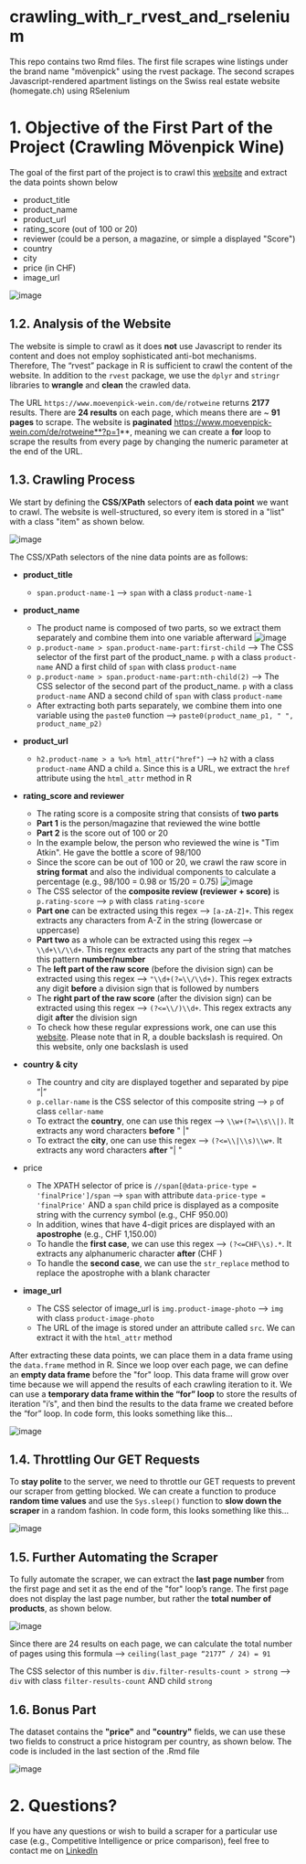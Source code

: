 # crawling_with_r_rvest_and_rselenium
This repo contains two Rmd files. The first file scrapes wine listings under the brand name "mövenpick" using the rvest package. The second scrapes Javascript-rendered apartment listings on the Swiss real estate website (homegate.ch) using RSelenium

# 1. Objective of the First Part of the Project (Crawling Mövenpick Wine)
The goal of the first part of the project is to crawl this [website](https://www.moevenpick-wein.com/de/rotweine?p=1) and extract the data points shown below
- product_title
- product_name
- product_url
- rating_score (out of 100 or 20)
- reviewer (could be a person, a magazine, or simple a displayed "Score")
- country
- city
- price (in CHF)
- image_url

![image](https://user-images.githubusercontent.com/98691360/202925388-aac7ba63-2bca-44fd-9d47-00add9d2aefd.png)

## 1.2. Analysis of the Website
The website is simple to crawl as it does **not** use Javascript to render its content and does not employ sophisticated anti-bot mechanisms. Therefore, The “rvest” package in R is sufficient to crawl the content of the website. In addition to the ```rvest``` package, we use the ```dplyr``` and ```stringr``` libraries to **wrangle** and **clean** the crawled data.

The URL ```https://www.moevenpick-wein.com/de/rotweine``` returns **2177** results. There are **24 results** on each page, which means there are ~ **91 pages** to scrape. The website is **paginated** https://www.moevenpick-wein.com/de/rotweine**?p=1**, meaning we can create a **for** loop to scrape the results from every page by changing the numeric parameter at the end of the URL.

## 1.3. Crawling Process
We start by defining the **CSS/XPath** selectors of **each data point** we want to crawl. The website is well-structured, so every item is stored in a "list" with a class "item" as shown below.

![image](https://user-images.githubusercontent.com/98691360/202925458-e9d5dc30-0e42-4738-a042-08119412f16e.png)

The CSS/XPath selectors of the nine data points are as follows:
- **product_title**
  - `span.product-name-1` --> `span` with a class `product-name-1`
- **product_name**
  - The product name is composed of two parts, so we extract them separately and combine them into one variable afterward
  ![image](https://user-images.githubusercontent.com/98691360/202925544-4a7bcc9f-c2ff-47d6-bd82-190f6acffdbf.png)
  - `p.product-name > span.product-name-part:first-child` --> The CSS selector of the first part of the product_name. `p` with a class `product-name` AND a first child of `span` with class `product-name`
  - `p.product-name > span.product-name-part:nth-child(2)` --> The CSS selector of the second part of the product_name. `p` with a class `product-name` AND a second child of `span` with class `product-name`
  - After extracting both parts separately, we combine them into one variable using the `paste0` function --> `paste0(product_name_p1, " ", product_name_p2)`
- **product_url**
  - `h2.product-name > a %>% html_attr("href")` --> `h2` with a class `product-name` AND a child `a`. Since this is a URL, we extract the `href` attribute using the `html_attr` method in R
- **rating_score and reviewer**
  - The rating score is a composite string that consists of **two parts**
  - **Part 1** is the person/magazine that reviewed the wine bottle
  - **Part 2** is the score out of 100 or 20
  - In the example below, the person who reviewed the wine is "Tim Atkin". He gave the bottle a score of 98/100
  - Since the score can be out of 100 or 20, we crawl the raw score in **string format** and also the individual components to calculate a percentage (e.g., 98/100 = 0.98 or 15/20 = 0.75)
  ![image](https://user-images.githubusercontent.com/98691360/202925787-667e831d-35df-4cdd-a8fa-fe46e6f21a97.png)
  - The CSS selector of the **composite review (reviewer + score)** is `p.rating-score` --> `p` with class `rating-score`
  - **Part one** can be extracted using this regex --> `[a-zA-Z]+`. This regex extracts any characters from A-Z in the string (lowercase or uppercase)
  - **Part two** as a whole can be extracted using this regex --> `\\d+\\/\\d+`. This regex extracts any part of the string that matches this pattern **number/number**
  - The **left part of the raw score** (before the division sign) can be extracted using this regex --> `"\\d+(?=\\/\\d+)`. This regex extracts any digit **before** a division sign that is followed by numbers
  - The **right part of the raw score** (after the division sign) can be extracted using this regex --> `(?<=\\/)\\d+`. This regex extracts any digit **after** the division sign
  - To check how these regular expressions work, one can use this [website](https://regex101.com/). Please note that in R, a double backslash is required. On this website, only one backslash is used
- **country & city**
  - The country and city are displayed together and separated by pipe “|”
  - `p.cellar-name` is the CSS selector of this composite string --> `p` of class `cellar-name`
  - To extract the **country**, one can use this regex --> `\\w+(?=\\s\\|)`. It extracts any word characters **before** " |"
  - To extract the **city**, one can use this regex --> `(?<=\\|\\s)\\w+`. It extracts any word characters **after** "| "

- price
  - The XPATH selector of price is `//span[@data-price-type = 'finalPrice']/span` --> `span` with attribute `data-price-type = 'finalPrice'` AND a `span` child
price is displayed as a composite string with the currency symbol (e.g., CHF 950.00)
  - In addition, wines that have 4-digit prices are displayed with an **apostrophe** (e.g., CHF 1,150.00)
  - To handle the **first case**, we can use this regex --> `(?<=CHF\\s).*`. It extracts any alphanumeric character **after** (CHF )
  - To handle the **second case**, we can use the `str_replace` method to replace the apostrophe with a blank character
- **image_url**
  - The CSS selector of image_url is `img.product-image-photo` --> `img` with class `product-image-photo`
  - The URL of the image is stored under an attribute called `src`. We can extract it with the `html_attr` method

After extracting these data points, we can place them in a data frame using the `data.frame` method in R. Since we loop over each page, we can define an **empty data frame** before the "for" loop. This data frame will grow over time because we will append the results of each crawling iteration to it. We can use a **temporary data frame within the “for” loop** to store the results of iteration "i’s", and then bind the results to the data frame we created before the “for” loop. In code form, this looks something like this...

![image](https://user-images.githubusercontent.com/98691360/202926210-ac8de620-e70d-4100-b293-74abcfec09dc.png)

## 1.4. Throttling Our GET Requests
To **stay polite** to the server, we need to throttle our GET requests to prevent our scraper from getting blocked. We can create a function to produce **random time values** and use the `Sys.sleep()` function to **slow down the scraper** in a random fashion. In code form, this looks something like this…

![image](https://user-images.githubusercontent.com/98691360/202926270-3193fe62-7328-4c2b-8674-3543caaf2dbf.png)

## 1.5. Further Automating the Scraper
To fully automate the scraper, we can extract the **last page number** from the first page and set it as the end of the "for" loop’s range. The first page does not display the last page number, but rather the **total number of products**, as shown below.

![image](https://user-images.githubusercontent.com/98691360/202926338-e2a583a1-a1dd-4937-843e-ac4c9054fb19.png)

Since there are 24 results on each page, we can calculate the total number of pages using this formula --> `ceiling(last_page “2177” / 24) = 91`

The CSS selector of this number is `div.filter-results-count > strong` --> `div` with class `filter-results-count` AND child `strong`

## 1.6. Bonus Part
The dataset contains the **"price"** and **"country"** fields, we can use these two fields to construct a price histogram per country, as shown below. The code is included in the last section of the .Rmd file

![image](https://user-images.githubusercontent.com/98691360/202926405-cd3603c3-42e7-464a-baa5-bf78be9c90d1.png)

# 2. Questions?
If you have any questions or wish to build a scraper for a particular use case (e.g., Competitive Intelligence or price comparison), feel free to contact me on [LinkedIn](https://www.linkedin.com/in/omar-elmaria/)
